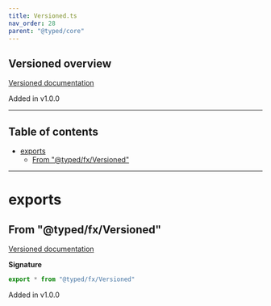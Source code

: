 ```yaml
---
title: Versioned.ts
nav_order: 28
parent: "@typed/core"
---
```


## Versioned overview

[Versioned documentation](https://tylors.github.io/typed/fx/Versioned.ts.html)

Added in v1.0.0

---

<h2 class="text-delta">Table of contents</h2>

- [exports](#exports)
  - [From "@typed/fx/Versioned"](#from-typedfxversioned)

---

# exports

## From "@typed/fx/Versioned"

[Versioned documentation](https://tylors.github.io/typed/fx/Versioned.ts.html)

**Signature**

```ts
export * from "@typed/fx/Versioned"
```

Added in v1.0.0
